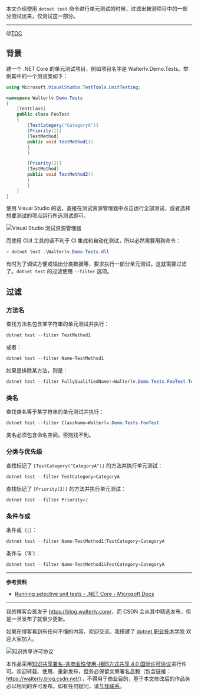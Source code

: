 

本文介绍使用 `dotnet test` 命令进行单元测试的时候，过滤出被测项目中的一部分测试出来，仅测试这一部分。

---

@[TOC](本文内容)

## 背景

建一个 .NET Core 的单元测试项目，例如项目名字是 Walterlv.Demo.Tests。举例其中的一个测试类如下：

```csharp
using Microsoft.VisualStudio.TestTools.UnitTesting;

namespace Walterlv.Demo.Tests
{
    [TestClass]
    public class FooTest
    {
        [TestCategory("CategoryA")]
        [Priority(1)]
        [TestMethod]
        public void TestMethod1()
        {
        }

        [Priority(2)]
        [TestMethod]
        public void TestMethod2()
        {
        }
    }
}
```

使用 Visual Studio 的话，直接在测试资源管理器中点击运行全部测试，或者选择想要测试的项点运行所选测试即可。

![Visual Studio 测试资源管理器](https://blog.walterlv.com/static/posts/2020-03-11-16-43-44.png)

而使用 GUI 工具的话不利于 CI 集成和自动化测试，所以必然需要用到命令：

```powershell
> dotnet test .\Walterlv.Demo.Tests.dll
```

有时为了调试方便或输出分类数据等，要求执行一部分单元测试，这就需要过滤了。`dotnet test` 的过滤使用 `--filter` 选项。

## 过滤

### 方法名

查找方法名包含某字符串的单元测试并执行：

```csharp
dotnet test --filter TestMethod1
```

或者：

```csharp
dotnet test --filter Name~TestMethod1
```

如果是排除某方法，则是：

```csharp
dotnet test --filter FullyQualifiedName!=Walterlv.Demo.Tests.FooTest.TestMethod1
```

### 类名

查找类名等于某字符串的单元测试并执行：

```csharp
dotnet test --filter ClassName=Walterlv.Demo.Tests.FooTest
```

类名必须包含命名空间，否则找不到。

### 分类与优先级

查找标记了 `[TestCategory("CategoryA")]` 的方法并执行单元测试：

```csharp
dotnet test --filter TestCategory=CategoryA
```

查找标记了 `[Priority(2)]` 的方法并执行单元测试：

```csharp
dotnet test --filter Priority=2
```

### 条件与或

条件或（`|`）：

```csharp
dotnet test --filter Name~TestMethod1|TestCategory=CategoryA
```

条件与（'&'）：

```csharp
dotnet test --filter Name~TestMethod1&TestCategory=CategoryA
```

---

**参考资料**

- [Running selective unit tests - .NET Core - Microsoft Docs](https://docs.microsoft.com/en-us/dotnet/core/testing/selective-unit-tests)

---

我的博客会首发于 <https://blog.walterlv.com/>，而 CSDN 会从其中精选发布，但是一旦发布了就很少更新。

如果在博客看到有任何不懂的内容，欢迎交流。我搭建了 [dotnet 职业技术学院](https://t.me/dotnet_campus) 欢迎大家加入。

![知识共享许可协议](https://img-blog.csdnimg.cn/20190406094629787.png)

本作品采用[知识共享署名-非商业性使用-相同方式共享 4.0 国际许可协议](http://creativecommons.org/licenses/by-nc-sa/4.0/)进行许可。欢迎转载、使用、重新发布，但务必保留文章署名吕毅（包含链接：<https://walterlv.blog.csdn.net/>），不得用于商业目的，基于本文修改后的作品务必以相同的许可发布。如有任何疑问，请[与我联系](mailto:walter.lv@qq.com)。
